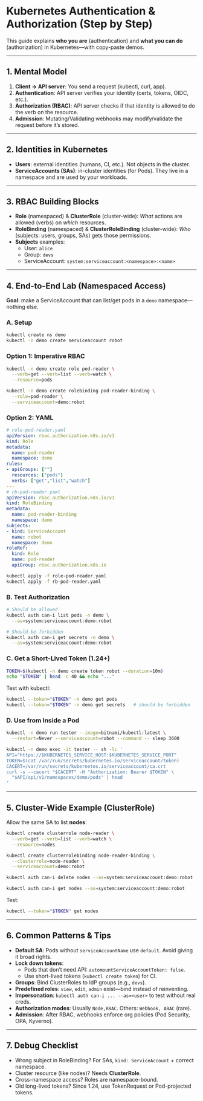 # Kubernetes Authentication & Authorization (Step by Step)

This guide explains **who you are** (authentication) and **what you can do** (authorization) in Kubernetes—with copy-paste demos.

---

## 1. Mental Model
1. **Client → API server**: You send a request (kubectl, curl, app).
2. **Authentication**: API server verifies your identity (certs, tokens, OIDC, etc.).
3. **Authorization (RBAC)**: API server checks if that identity is allowed to do the verb on the resource.
4. **Admission**: Mutating/Validating webhooks may modify/validate the request before it’s stored.

---

## 2. Identities in Kubernetes
- **Users**: external identities (humans, CI, etc.). Not objects in the cluster.
- **ServiceAccounts (SAs)**: in-cluster identities (for Pods). They live in a namespace and are used by your workloads.

---

## 3. RBAC Building Blocks
- **Role** (namespaced) & **ClusterRole** (cluster-wide): *What* actions are allowed (verbs) on *which* resources.
- **RoleBinding** (namespaced) & **ClusterRoleBinding** (cluster-wide): *Who* (subjects: users, groups, SAs) gets those permissions.
- **Subjects** examples:
  - User: `alice`
  - Group: `devs`
  - ServiceAccount: `system:serviceaccount:<namespace>:<name>`

---

## 4. End-to-End Lab (Namespaced Access)

**Goal**: make a ServiceAccount that can list/get pods in a `demo` namespace—nothing else.

### A. Setup
```bash
kubectl create ns demo
kubectl -n demo create serviceaccount robot
```

### Option 1: Imperative RBAC
```bash
kubectl -n demo create role pod-reader \
  --verb=get --verb=list --verb=watch \
  --resource=pods

kubectl -n demo create rolebinding pod-reader-binding \
  --role=pod-reader \
  --serviceaccount=demo:robot
```

### Option 2: YAML
```yaml
# role-pod-reader.yaml
apiVersion: rbac.authorization.k8s.io/v1
kind: Role
metadata:
  name: pod-reader
  namespace: demo
rules:
- apiGroups: [""]
  resources: ["pods"]
  verbs: ["get","list","watch"]
---
# rb-pod-reader.yaml
apiVersion: rbac.authorization.k8s.io/v1
kind: RoleBinding
metadata:
  name: pod-reader-binding
  namespace: demo
subjects:
- kind: ServiceAccount
  name: robot
  namespace: demo
roleRef:
  kind: Role
  name: pod-reader
  apiGroup: rbac.authorization.k8s.io
```

```bash
kubectl apply -f role-pod-reader.yaml
kubectl apply -f rb-pod-reader.yaml
```

### B. Test Authorization
```bash
# Should be allowed
kubectl auth can-i list pods -n demo \
  --as=system:serviceaccount:demo:robot

# Should be forbidden
kubectl auth can-i get secrets -n demo \
  --as=system:serviceaccount:demo:robot
```

### C. Get a Short-Lived Token (1.24+)
```bash
TOKEN=$(kubectl -n demo create token robot --duration=10m)
echo "$TOKEN" | head -c 40 && echo "..."
```

Test with kubectl:
```bash
kubectl --token="$TOKEN" -n demo get pods
kubectl --token="$TOKEN" -n demo get secrets   # should be forbidden
```

### D. Use from Inside a Pod
```bash
kubectl -n demo run tester --image=bitnami/kubectl:latest \
  --restart=Never --serviceaccount=robot --command -- sleep 3600

kubectl -n demo exec -it tester -- sh -lc '
API="https://$KUBERNETES_SERVICE_HOST:$KUBERNETES_SERVICE_PORT"
TOKEN=$(cat /var/run/secrets/kubernetes.io/serviceaccount/token)
CACERT=/var/run/secrets/kubernetes.io/serviceaccount/ca.crt
curl -s --cacert "$CACERT" -H "Authorization: Bearer $TOKEN" \
  "$API/api/v1/namespaces/demo/pods" | head
'
```

---

## 5. Cluster-Wide Example (ClusterRole)

Allow the same SA to list **nodes**:
```bash
kubectl create clusterrole node-reader \
  --verb=get --verb=list --verb=watch \
  --resource=nodes

kubectl create clusterrolebinding node-reader-binding \
  --clusterrole=node-reader \
  --serviceaccount=demo:robot

kubectl auth can-i delete nodes --as=system:serviceaccount:demo:robot

kubectl auth can-i get nodes --as=system:serviceaccount:demo:robot

```

Test:
```bash
kubectl --token="$TOKEN" get nodes
```

---

## 6. Common Patterns & Tips
- **Default SA**: Pods without `serviceAccountName` use `default`. Avoid giving it broad rights.
- **Lock down tokens**:
  - Pods that don’t need API: `automountServiceAccountToken: false`.
  - Use short-lived tokens (`kubectl create token`) for CI.
- **Groups**: Bind ClusterRoles to IdP groups (e.g., `devs`).
- **Predefined roles**: `view`, `edit`, `admin` exist—bind instead of reinventing.
- **Impersonation**: `kubectl auth can-i ... --as=<user>` to test without real creds.
- **Authorization modes**: Usually `Node,RBAC`. Others: `Webhook, ABAC` (rare).
- **Admission**: After RBAC, webhooks enforce org policies (Pod Security, OPA, Kyverno).

---

## 7. Debug Checklist
- Wrong subject in RoleBinding? For SAs, `kind: ServiceAccount` + correct namespace.
- Cluster resource (like nodes)? Needs **ClusterRole**.
- Cross-namespace access? Roles are namespace-bound.
- Old long-lived tokens? Since 1.24, use TokenRequest or Pod-projected tokens.
